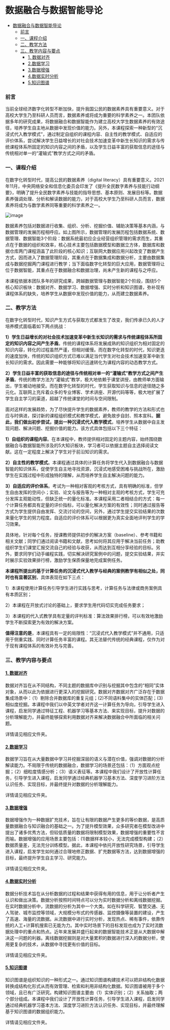 # 数据融合与数据智能导论

- [数据融合与数据智能导论](#数据融合与数据智能导论)
    - [前言](#前言)
    - [一、课程介绍](#一课程介绍)
    - [二、教学方法](#二教学方法)
    - [三、教学内容与要点](#三教学内容与要点)
      - [1. 数据对齐](#1-数据对齐)
      - [2.数据学习](#2数据学习)
      - [3.数据增强](#3数据增强)
      - [4.数据实时分析](#4数据实时分析)
      - [5.知识图谱](#5知识图谱)

### 前言

当前全球经济数字化转型不断加快，提升我国公民的数据素养具有重要意义。对于高校大学生乃至科研人员而言，数据素养或将成为重要的科学素养之一。本团队依据多年的研究成果，将数据融合和数据智能作为建立高校大学生数据素养的有效途径，培养学生自主地从数据中发现价值的能力。另外，本课程探索一种新型的“沉浸式代入教学模式”，通过制定自组织的课程内容、自主性的教学模式、自适应的评价体系，尝试解决学生日益增长的对社会技术加速变革中新生长知识的需求与传统课程体系所固定的知识内容之间的矛盾，以及学生日益丰富的获取信息的途径与传统相对单一的“灌输式”教学方式之间的矛盾。



### 一、课程介绍

在数字化转型时代，提高公民的数据素养（digital literacy）具有重要意义。2021年11月，中央网络安全和信息化委员会印发了《提升全民数字素养与技能行动纲要》，明确了提升全民数字素养与技能的指导思想、基本原则、发展目标等。数据素养强调处理、分析和解读数据的能力，对于高校大学生乃至科研人员而言，数据素养将成为与数学素养同等重要的科学素养之一。

![image](https://github.com/wamdmlab/Substituted_Learning/blob/main/%E5%8F%91%E5%B1%95.jpg)

数据素养包括对数据进行收集、组织、分析、挖掘价值、辅助决策等基本内涵，与数据管理的发展历程相呼应。如上图所示，数据管理的发展历程包括数据系统、数据管理、数据智能3个阶段：数据系统最初应企业经营组织管理的需求而生，其重点在于数据的组织和效率，核心技术主要包括数据模型和数据立方体，数据库和数据仓库两门课程涵盖了此阶段的核心知识；互联网大数据应用兴起改变了数据产生方式，因而进入了数据管理阶段，其重点在于数据集成和数据分析，主要由数据集成与数据挖掘两门课程进行教学；当下面临数字化转型的巨大应用，数据管理将让位于数据智能，其重点在于数据融合和数据治理，尚未产生新的课程与之呼应。

本课程依据本团队多年的研究成果，跨越数据管理与数据智能2个阶段，围绕5个核心知识板块：数据对齐、数据学习、数据增强、实时分析和知识图谱，弥补现有课程体系的缺失，培养学生从数据中发现价值的能力，从而建立数据素养。



### 二、教学方法

在数字化转型时代，知识产生方式与获取方式都发生了改变，我们传承已久的人才培养模式面临着如下两点挑战：

**1）学生日益增长的对社会技术加速变革中新生长知识的需求与传统课程体系所固定的知识内容之间产生矛盾**。传统的课程体系将发展成熟的知识组织为相对固定的知识内容，转化的过程虽然严谨，但相对缓慢。而在数字化转型的时代，知识更迭的速度加快，传统的知识组织方式已难以满足当代学生对社会技术加速变革中新生长知识的需求。因此需要一种能够将知识迅速转化为课程内容的动态教学方式。

**2）学生日益丰富的获取信息的途径与传统相对单一的“灌输式”教学方式之间产生矛盾**。传统的教学方法为“灌输式”教学，极大地依赖于课堂讲授，由教师单方面输出，学生被动地接受。而在数字化转型的时代，学生获取知识与信息的途径随之多元化。互联网上充斥着众多的专业博客、学术讲座、开源代码等等，极大地扩展了学生自主学习的渠道，超越了传统课堂的时间与空间限制。



面对这样的发展趋势，为了尽快提升学生的数据素养，教师的教学的方法和形式也应与时俱进，探讨新的课程组织模式和教学模式，避免故步自封、照本宣科。**据此，我们做出初步尝试，提出一种沉浸式代入教学模式**，培养学生从数据中自主发现问题、解决问题、挖掘价值的能力。该方式具体包括以下三个特征：

**1）自组织的课程内容**。在本课程中，教师提供相对固定的主题内容，始终围绕数据融合与数据智能所涉及的5大知识板块，学习者可以依据主题自主选择阅读文献。这在一定程度上解决了学生对于前沿知识的需求。

**2）自主性的教学模式**。本课程通过具体的计算任务将学生代入到数据融合与数据智能的知识体系，促使学生自主地寻找资源，沉浸式地感受困难与挑战所在，激励学生在实践过程中形成独特的理解，从而培养学生自主解决问题的能力。

**3）自适应的评价体系**。考试为一种相对客观的考核方式，具有明确的标准，但学生自由发挥的空间小；实验、论文与报告等为一种相对主观的考核方式，学生可充分发挥主观能动性，但缺乏统一的量化标准。本课程采用二者相结合的方式：每一个计算任务都具有定量的评价指标，可以量化解决方案的有效性；同时通过报告等方式为学生提供自由发挥、交流讨论的空间，另外，通过学生提交实验结果的次数来量化学生的努力程度。自适应的评价体系可以根据更为真实全面地评判学生的学习效果。



具体地，针对每个任务，授课教师提供初步的解决方案（baseline）、参考书籍和相关文献；同学们通过阅读书籍和文献，思考如何将其应用于解决当前任务；助教组织学生们课堂汇报交流自己的经验与收获，从而达到互相分享经验的目标。另外，要求同学们动手编程实践，切实解决研究案例中的问题，提交实验结果，并实时展示实验效果排行榜，激励学生保质保量地完成案例任务。



**本课程所提出的基于计算任务的沉浸式代入教学与经典的案例教学有相似之处，同时也有显著区别**，具体表现在如下三点：

1）本课程使用计算任务引导学生进行实践与思考，计算任务与法律或商务案例具有本质区别；

2）本课程在开放式讨论的基础上，要求学生用代码切实完成任务要求；

3）本课程的代入式教学具有定量的评判标准：算法效果排行榜，可以有效地激励学生不断探索更为有效的解决方案。



**值得注意的是**，本课程具有一定的局限性：“沉浸式代入教学模式”并不通用，只适用于侧重实践、同时计算任务丰富的课程。其无法替代传统的经典课程，仅作为对于现有课程体系的有效补充与完善。



### 三、教学内容与要点

#### [1. 数据对齐]()

数据对齐旨在从不同结构，不同主题的数据库中识别与挖掘其中包含的“相同”实体对象，从而以此为依据进行更深入的挖掘研究。数据对齐数据对齐广泛存在于数据集成场景中：（1）剔除合并数据库的重复元组；(2)不同语料集中的实体匹配；(3)相似度挖掘。本课程中我们以中英文学者对齐这一计算任务为导向，引导学生进入课程，启发同学通过特征工程、机器学习等基本方法、来实现目标，提升对数据的分析理解能力，并最终能够探索利用数据对齐来解决数据融合中所面临的相关问题。

详情请见相应文件夹。

#### [2.数据学习]()

数据学习旨在从大量数据中学习并挖掘深层的语义与潜在价值，强调对数据的分析解读能力。不局限于传统的数据融合，数据学习的场景还包括：（1）方面观点挖掘；（2）细粒度情感分析；（3）语义表征等。本课程中我们设计了开放性计算任务，引导学生进入课程，启发同学通过经典机器学习基本方法、深度学习进阶方法认识任务、实现目标，并最终提升对数据的分析理解能力。

详情请见相应文件夹。

#### [3.数据增强](https://github.com/wamdmlab/Substituted_Learning/tree/main/%E6%95%B0%E6%8D%AE%E5%A2%9E%E5%BC%BA)

数据增强作为一种数据扩充技术，旨在让有限的数据产生更多的等价数据，是高质量数据融合与知识融合的基础之一。为了提升模型效果，众多研究者在模型改进中提出了诸多优秀方法，但较低质量的数据将限制模型效果，数据增强的重要性不言而喻。数据增强的应用场景主要包括：(1)数据样本较小，无法完成模型构建；（2）数据质量差，无法充分训练模型。据此，本课程中依托开放性研究场景，引导学生进入课程，启发学生如何通过合理地修正数据、扩充数据等方法，达到数据增强的目标，最终提升学生自主学习、研究能力。

详情请见相应文件夹。

#### [4.数据实时分析](https://github.com/wamdmlab/Substituted_Learning/tree/main/%E6%95%B0%E6%8D%AE%E5%AE%9E%E6%97%B6%E5%88%86%E6%9E%90)

数据分析技术旨在从分析数据的过程和结果中获得有用的信息，用于让分析者产生认识和做出决策。数据分析按照时间特点可以分为实时数据分析和离线数据挖掘。在实时数据分析中，流数据的分析为其中一个大类。如在科学研究、智慧交通、无人驾驶、城市监控等领域，大规模分布式的传感器、监控摄像等装置的建设，产生了高速、海量的流数据。从流数据中进行实时分析，发现热点、稀有事件，依靠传统的人工+计算机搜索已无能为力。其中实时场景下的目标发现也成为了实时流数据处理中的重点和热点。近年来发展并盛行起来的数据智能技术正是从大数据中解决这一问题的利器。离线数据挖掘则是对大量累积的数据进行深入的数据分析，使用更复杂的技术，从数据中寻找更有价值的目标。

详情请见相应文件夹。

#### [5.知识图谱](https://github.com/wamdmlab/Substituted_Learning/tree/main/%E7%9F%A5%E8%AF%86%E5%9B%BE%E8%B0%B1)

知识图谱是组织知识的一种形式之一。通过知识图谱构建技术可以把非结构化数据转换成结构化形式从而有效管理、检索和利用非结构化数据。知识图谱被用于多个领域，且已有广泛研究。构建知识图谱主要由（1）实体识别；（2）关系抽取；两个部分组成。本课程中我们设计了开放性计算任务，引导学生进入课程，启发同学通过经典机器学习基本方法、深度学习进阶方法认识任务、实现目标，并最终理解基于知识图谱的数据组织能力。

详情请见相应文件夹。